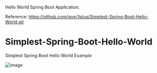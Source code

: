 Hello World Spring Boot Application.

Reference: https://github.com/goxr3plus/Simplest-Spring-Boot-Hello-World.git

# Simplest-Spring-Boot-Hello-World

Simplest Spring Boot Hello World Example 


![image](https://user-images.githubusercontent.com/57962508/176700656-218f202e-512c-4cd7-81cd-c0210cc4a29a.png)
